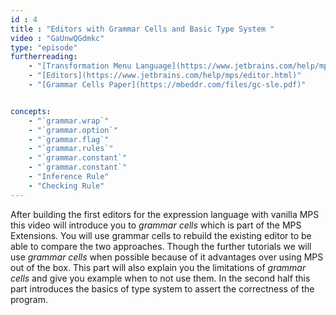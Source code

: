 ```yaml
---
id : 4
title : "Editors with Grammar Cells and Basic Type System "
video : "GaUnwQGdmkc"
type: "episode"
furtherreading:
    - "[Transformation Menu Language](https://www.jetbrains.com/help/mps/transformation-menu-language.html)"
    - "[Editors](https://www.jetbrains.com/help/mps/editor.html)"
    - "[Grammar Cells Paper](https://mbeddr.com/files/gc-sle.pdf)"


concepts:
    - "`grammar.wrap`"
    - "`grammar.option`"
    - "`grammar.flag`"
    - "`grammar.rules`"
    - "`grammar.constant`"
    - "`grammar.constant`"
    - "Inference Rule"
    - "Checking Rule"
---
```


After building the first editors for the expression language with vanilla MPS this video will introduce you to 
_grammar cells_ which is part of the MPS Extensions. You will use grammar cells to rebuild the existing editor to be 
able to compare the two approaches. Though the further tutorials we will use _grammar cells_ when possible because of
it advantages over using MPS out of the box. This part will also explain you the limitations of _grammar cells_ and 
give you example when to not use them. In the second half this part introduces the basics of type system to assert the
correctness of the program.